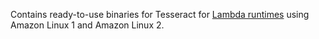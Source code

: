 Contains ready-to-use binaries for Tesseract for [Lambda runtimes](https://docs.aws.amazon.com/lambda/latest/dg/lambda-runtimes.html) using Amazon Linux 1 and Amazon Linux 2.